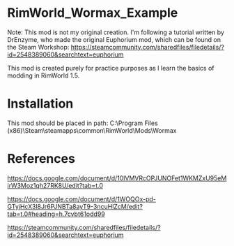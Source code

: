 # RimWorld_Wormax_Example

Note: This mod is not my original creation. I'm following a tutorial written by DrEnzyme, who made the original Euphorium mod, which can be found on the Steam Workshop: https://steamcommunity.com/sharedfiles/filedetails/?id=2548389060&searchtext=euphorium

This mod is created purely for practice purposes as I learn the basics of modding in RimWorld 1.5.

# Installation

This mod should be placed in path: C:\Program Files (x86)\Steam\steamapps\common\RimWorld\Mods\Wormax

# References
https://docs.google.com/document/d/10lVMVRcOPJUNOFet1WKMZxU95eMirW3Moz1qh27RK8U/edit?tab=t.0

https://docs.google.com/document/d/1WOQOx-pd-GTyjHcX3l8Jr6PJNBTa8ayT9-3ncuHlZcM/edit?tab=t.0#heading=h.7cvbt61odd99

https://steamcommunity.com/sharedfiles/filedetails/?id=2548389060&searchtext=euphorium

